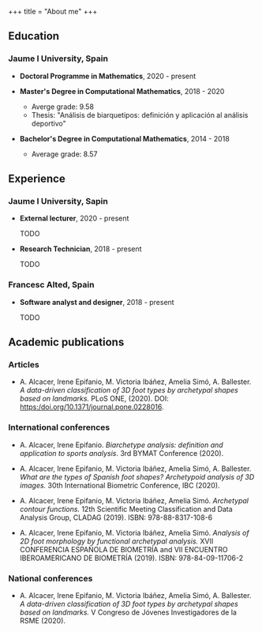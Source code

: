 +++
title = "About me"
+++


## Education

### Jaume I University, Spain

- **Doctoral Programme in Mathematics**, 2020 - present

- **Master's Degree in Computational Mathematics**, 2018 - 2020
  - Averge grade: 9.58
  - Thesis: "Análisis de biarquetipos: definición y aplicación al análisis deportivo"

- **Bachelor's Degree in Computational Mathematics**, 2014 - 2018
    - Average grade: 8.57


## Experience

### Jaume I University, Sapin

- **External lecturer**, 2020 - present

    TODO

- **Research Technician**, 2018 - present

    TODO

### Francesc Alted, Spain

- **Software analyst and designer**, 2018 - present

    TODO


## Academic publications

### Articles

- A. Alcacer, Irene Epifanio, M. Victoria Ibáñez, Amelia Simó, A. Ballester. *A data-driven classification of 3D foot types by archetypal shapes based on landmarks.* PLoS ONE, (2020). DOI: <https:/doi.org/10.1371/journal.pone.0228016>. 

### International conferences

- A. Alcacer, Irene Epifanio. *Biarchetype analysis: definition and application to sports analysis*. 3rd BYMAT Conference (2020).

- A. Alcacer, Irene Epifanio, M. Victoria Ibáñez, Amelia Simó, A. Ballester. *What are the types of Spanish foot shapes? Archetypoid analysis of 3D images.* 30th International Biometric Conference, IBC (2020).  

- A. Alcacer, Irene Epifanio, M. Victoria Ibáñez, Amelia Simó. *Archetypal contour functions.* 12th Scientific Meeting Classification and Data Analysis Group, CLADAG (2019). ISBN: 978-88-8317-108-6

- A. Alcacer, Irene Epifanio, M. Victoria Ibáñez, Amelia Simó. *Analysis of 2D foot morphology by functional archetypal analysis.* XVII CONFERENCIA ESPAÑOLA DE BIOMETRÍA and VII ENCUENTRO IBEROAMERICANO DE BIOMETRÍA (2019). ISBN: 978-84-09-11706-2

### National conferences

- A. Alcacer, Irene Epifanio, M. Victoria Ibáñez, Amelia Simó, A. Ballester. *A data-driven classification of 3D foot types by archetypal shapes based on landmarks.* V Congreso de Jóvenes Investigadores de la RSME (2020).  
